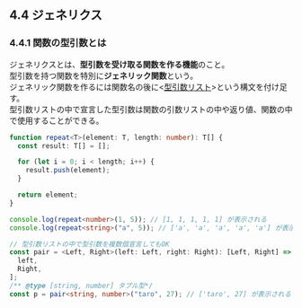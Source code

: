 ## 4.4 ジェネリクス

### 4.4.1 関数の型引数とは

ジェネリクスとは、**型引数を受け取る関数を作る機能**のこと。<br>
型引数を持つ関数を特別に**ジェネリック関数**という。<br>
ジェネリック関数を作るには関数名の後に<<ins>型引数リスト</ins>>という構文を付け足す。<br>
型引数リストの中で宣言した型引数は関数の引数リストの中や返り値、関数の中で使用することができる。

```ts
function repeat<T>(element: T, length: number): T[] {
  const result: T[] = [];

  for (let i = 0; i < length; i++) {
    result.push(element);
  }

  return element;
}

console.log(repeat<number>(1, 5)); // [1, 1, 1, 1, 1] が表示される
console.log(repeat<string>("a", 5)); // ['a', 'a', 'a', 'a', 'a'] が表示される
```

```ts
// 型引数リストの中で型引数を複数個宣言してもOK
const pair = <Left, Right>(left: Left, right: Right): [Left, Right] => [
  left,
  Right,
];
/** @type [string, number] タプル型*/
const p = pair<string, number>("taro", 27); // ['taro', 27] が表示される
```
